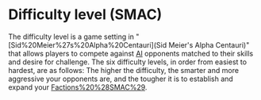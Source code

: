 # Difficulty level (SMAC)

The difficulty level is a game setting in "[Sid%20Meier%27s%20Alpha%20Centauri](Sid Meier's Alpha Centauri)" that allows players to compete against [AI](AI) opponents matched to their skills and desire for challenge. The six difficulty levels, in order from easiest to hardest, are as follows:
The higher the difficulty, the smarter and more aggressive your opponents are, and the tougher it is to establish and expand your [Factions%20%28SMAC%29](faction).